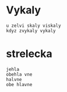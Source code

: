 Vykaly 
=======
```
u zelvi skaly viskaly
kdyz zvykaly vykaly
```

strelecka
========
```
jehla 
obehla vne 
halvne 
obe hlavne
```
